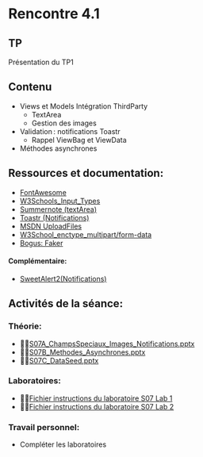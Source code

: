 # Rencontre 4.1

## TP
Présentation du TP1

## Contenu
- Views et Models Intégration ThirdParty 
  - TextArea 
  - Gestion des images 
- Validation : notifications Toastr 
  - Rappel ViewBag et ViewData 
- Méthodes asynchrones 

## Ressources et documentation: 
- [FontAwesome](https://fontawesome.com/)
- [W3Schools_Input_Types](https://www.w3schools.com/html/html_form_input_types.asp)
- [Summernote (textArea)](https://summernote.org/)
- [Toastr (Notifications)](https://codeseven.github.io/toastr/) 
- [MSDN UploadFiles](https://docs.microsoft.com/en-us/aspnet/core/mvc/models/file-uploads?view=aspnetcore-5.0) 
- [W3School_enctype_multipart/form-data](https://www.w3schools.com/tags/att_form_enctype.asp)
- [Bogus: Faker](https://github.com/bchavez/Bogus)

#### Complémentaire: 
- [SweetAlert2(Notifications)](https://sweetalert2.github.io/)


## Activités de la séance: 
### Théorie:  
- 🔗‍💥[S07A_ChampsSpeciaux_Images_Notifications.pptx](BRISE)
- 🔗‍💥[S07B_Methodes_Asynchrones.pptx](BRISE)
- 🔗‍💥[S07C_DataSeed.pptx](BRISE)

### Laboratoires: 
- 🔗‍💥[Fichier instructions du laboratoire S07 Lab 1](BRISE)
- 🔗‍💥[Fichier instructions du laboratoire S07 Lab 2](BRISE)

### Travail personnel: 
- Compléter les laboratoires
